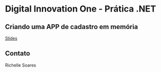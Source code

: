 # Digital Innovation One - Prática .NET

## Criando uma APP de cadastro em memória

[Slides](dio-dotnet-poo-lab-2.pdf)

## Contato

Richelle Soares
